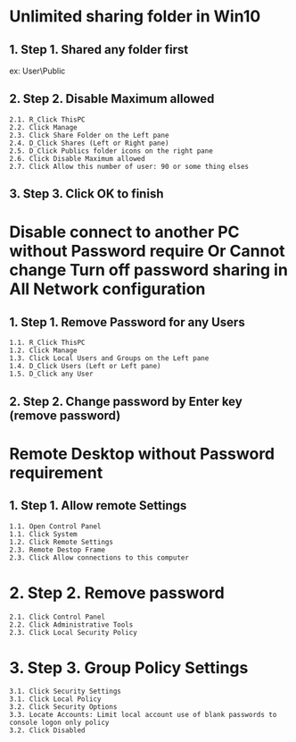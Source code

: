 # Unlimited sharing folder in Win10

## 1. Step 1. Shared any folder first
ex: User\Public
## 2. Step 2. Disable Maximum allowed
	2.1. R_Click ThisPC
	2.2. Click Manage
	2.3. Click Share Folder on the Left pane
	2.4. D_Click Shares (Left or Right pane)
	2.5. D_Click Publics folder icons on the right pane
	2.6. Click Disable Maximum allowed
	2.7. Click Allow this number of user: 90 or some thing elses
## 3. Step 3. Click OK to finish

# Disable connect to another PC without Password require Or Cannot change Turn off password sharing in All Network configuration

## 1. Step 1. Remove Password for any Users
	1.1. R_Click ThisPC
	1.2. Click Manage
	1.3. Click Local Users and Groups on the Left pane
	1.4. D_Click Users (Left or Left pane)
	1.5. D_Click any User
## 2. Step 2. Change password by Enter key (remove password) 

# Remote Desktop without Password requirement

## 1. Step 1. Allow remote Settings
	1.1. Open Control Panel
	1.1. Click System
	1.2. Click Remote Settings
	2.3. Remote Destop Frame
	2.3. Click Allow connections to this computer
# 2. Step 2. Remove password
	2.1. Click Control Panel 
	2.2. Click Administrative Tools
	2.3. Click Local Security Policy
# 3. Step 3. Group Policy Settings
	3.1. Click Security Settings 
	3.1. Click Local Policy
	3.2. Click Security Options
	3.3. Locate Accounts: Limit local account use of blank passwords to console logon only policy
	3.2. Click Disabled
